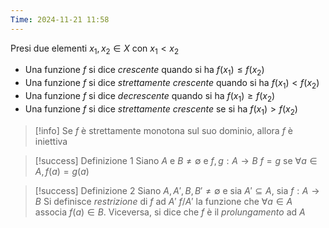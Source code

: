 ```yaml
---
Time: 2024-11-21 11:58
---
```

Presi due elementi $x_1,x_2 \in X$ con $x_1<x_2$
- Una funzione $f$ si dice *crescente* quando si ha $f(x_1)\leq f(x_2)$
- Una funzione $f$ si dice *strettamente crescente* quando si ha $f(x_1)<f(x_2)$
- Una funzione $f$ si dice *decrescente* quando si ha $f(x_1)\geq f(x_2)$
- Una funzione $f$ si dice *strettamente crescente* se si ha $f(x_1)>f(x_2)$

> [!info] 
> Se $f$ è strettamente monotona sul suo dominio, allora $f$ è iniettiva

> [!success] Definizione 1
> Siano $A$ e $B\neq \emptyset$ e $f,g:A\to B$
> $f=g$ se $\forall a\in A, f(a)=g(a)$

> [!success] Definizione 2
> Siano $A,A',B,B' \neq \emptyset$ e sia $A' \subseteq A$, sia $f:A\to B$
> Si definisce *restrizione* di $f$ ad $A'$ $f/A'$ la funzione che $\forall a \in A$ associa $f(a)\in B$.
> Viceversa, si dice che $f$ è il *prolungamento* ad $A$
